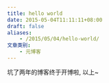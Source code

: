 ```yaml
---
title: hello world
date: 2015-05-04T11:11:11+08:00
draft: false
aliases:
    - /2015/05/04/hello-world/
文章类别:
    - 元博客
---
```


坑了两年的博客终于开博啦, 以上~


<!-- vim:set ai et ts=4 sw=4 sts=4 fenc=utf-8: -->
